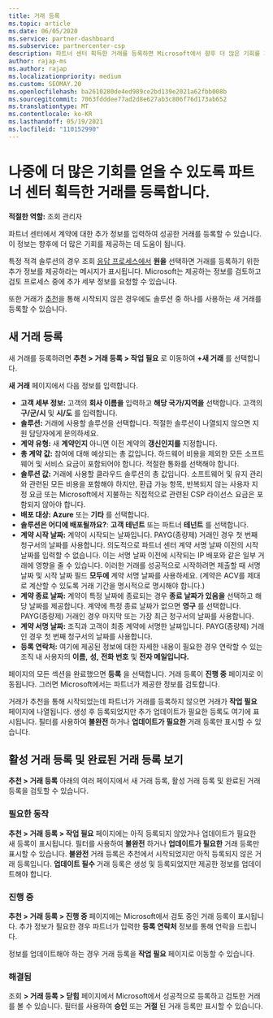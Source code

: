 ```yaml
---
title: 거래 등록
ms.topic: article
ms.date: 06/05/2020
ms.service: partner-dashboard
ms.subservice: partnercenter-csp
description: 파트너 센터 획득한 거래를 등록하면 Microsoft에서 향후 더 많은 기회를 제공하는 데 도움이 됩니다.
author: rajap-ms
ms.author: rajap
ms.localizationpriority: medium
ms.custom: SEOMAY.20
ms.openlocfilehash: ba2610280de4ed989ce2bd139e2021a62fbb008b
ms.sourcegitcommit: 7063fdddee77ad2d8e627ab3c806f76d173ab652
ms.translationtype: MT
ms.contentlocale: ko-KR
ms.lasthandoff: 05/19/2021
ms.locfileid: "110152990"
---
```

# <a name="register-deals-youve-won-in-partner-center-so-you-can-get-more-opportunities-later"></a>나중에 더 많은 기회를 얻을 수 있도록 파트너 센터 획득한 거래를 등록합니다.

**적절한 역할:** 조회 관리자

파트너 센터에서 계약에 대한 추가 정보를 입력하여 성공한 거래를 등록할 수 있습니다. 이 정보는 향후에 더 많은 기회를 제공하는 데 도움이 됩니다.

특정 적격 솔루션의 경우 조회 [응답 프로세스에서](manage-leads.md) **원을** 선택하면 거래를 등록하기 위한 추가 정보를 제공하라는 메시지가 표시됩니다. Microsoft는 제공하는 정보를 검토하고 검토 프로세스 중에 추가 세부 정보를 요청할 수 있습니다.

또한 거래가 [추천](referrals.md)을 통해 시작되지 않은 경우에도 솔루션 중 하나를 사용하는 새 거래를 등록할 수 있습니다. 

## <a name="register-a-new-deal"></a>새 거래 등록

새 거래를 등록하려면 **추천 > 거래 등록 > 작업 필요** 로 이동하여 **+새 거래** 를 선택합니다.

**새 거래** 페이지에서 다음 정보를 입력합니다.

- **고객 세부 정보:** 고객의 **회사 이름을** 입력하고 **해당 국가/지역을** 선택합니다. 고객의 **구/군/시** 및 **시/도** 를 입력합니다.
- **솔루션:** 거래에 사용할 솔루션을 선택합니다. 적절한 솔루션이 나열되지 않으면 지원 담당자에게 문의하세요.
- **계약 유형:** 새 **계약인지** 아니면 이전 계약의 **갱신인지를** 지정합니다.
- **총 계약 값:** 참여에 대해 예상되는 총 값입니다. 하드웨어 비용을 제외한 모든 소프트웨어 및 서비스 요금이 포함되어야 합니다. 적절한 통화를 선택해야 합니다.
- **솔루션 값:** 거래에 사용할 클라우드 솔루션의 총 값입니다. 소프트웨어 및 유지 관리와 관련된 모든 비용을 포함해야 하지만, 환급 가능 항목, 반복되지 않는 사용자 지정 요금 또는 Microsoft에서 지불하는 직접적으로 관련된 CSP 라이선스 요금은 포함되지 않아야 합니다.
- **배포 대상:** **Azure** 또는 **기타** 를 선택합니다.
- **솔루션은 어디에 배포될까요?**: **고객 테넌트** 또는 파트너 **테넌트** 를 선택합니다.
- **계약 시작 날짜:** 계약이 시작되는 날짜입니다. PAYG(종량제) 거래인 경우 첫 번째 청구서의 날짜를 사용합니다. 의도적으로 파트너 센터 계약 서명 날짜 이전의 시작 날짜를 입력할 수 없습니다. 이는 서명 날짜 이전에 시작되는 IP 배포와 같은 일부 거래에 영향을 줄 수 있습니다. 이러한 거래를 성공적으로 시작하려면 제출할 때 서명 날짜 및 시작 날짜 필드 **모두에** 계약 서명 날짜를 사용하세요. (계약은 ACV를 제대로 계산할 수 있도록 거래 기간을 명시적으로 명시해야 합니다.)
- **계약 종료 날짜:** 계약이 특정 날짜에 종료되는 경우 **종료 날짜가 있음을** 선택하고 해당 날짜를 제공합니다. 계약에 특정 종료 날짜가 없으면 **영구** 를 선택합니다. PAYG(종량제) 거래인 경우 마지막 또는 가장 최근 청구서의 날짜를 사용합니다.
- **계약 서명 날짜:** 조직과 고객이 최종 계약에 서명한 날짜입니다. PAYG(종량제) 거래인 경우 첫 번째 청구서의 날짜를 사용합니다.
- **등록 연락처:** 여기에 제공된 정보에 대한 자세한 내용이 필요한 경우 연락할 수 있는 조직 내 사용자의 **이름,** **성,** **전화 번호** 및 **전자 메일입니다.**

페이지의 모든 섹션을 완료했으면 **등록** 을 선택합니다. 거래 등록이 **진행 중** 페이지로 이동됩니다. 그러면 Microsoft에서는 파트너가 제공한 정보를 검토합니다.

거래가 추천을 통해 시작되었는데 파트너가 거래를 등록하지 않으면 거래가 **작업 필요** 페이지에 나열됩니다. 생성 후 등록되었지만 추가 업데이트가 필요한 등록도 여기에 표시됩니다. 필터를 사용하여 **불완전** 하거나 **업데이트가 필요한** 거래 등록만 표시할 수 있습니다.

## <a name="viewing-active-and-closed-deal-registrations"></a>활성 거래 등록 및 완료된 거래 등록 보기

**추천 > 거래 등록** 아래의 여러 페이지에서 새 거래 등록, 활성 거래 등록 및 완료된 거래 등록을 검토할 수 있습니다.

### <a name="action-required"></a>필요한 동작

**추천 > 거래 등록 > 작업 필요** 페이지에는 아직 등록되지 않았거나 업데이트가 필요한 새 등록이 표시됩니다. 필터를 사용하여 **불완전** 하거나 **업데이트가 필요한** 거래 등록만 표시할 수 있습니다. **불완전** 거래 등록은 추천에서 시작되었지만 아직 등록되지 않은 거래 등록입니다. **업데이트 필수** 거래 등록은 생성 및 등록되었지만 제공한 정보를 업데이트해야 합니다.

### <a name="in-progress"></a>진행 중

**추천 > 거래 등록 > 진행 중** 페이지에는 Microsoft에서 검토 중인 거래 등록이 표시됩니다. 추가 정보가 필요한 경우 파트너가 입력한 **등록 연락처** 정보를 통해 연락을 드립니다.

정보를 업데이트해야 하는 경우 거래 등록을 **작업 필요** 페이지로 이동할 수 있습니다.

### <a name="closed"></a>해결됨

조회 **> 거래 등록 > 닫힘** 페이지에서 Microsoft에서 성공적으로 등록하고 검토한 거래를 볼 수 있습니다. 필터를 사용하여 **승인** 또는 **거절** 된 거래 등록만 표시할 수 있습니다.
